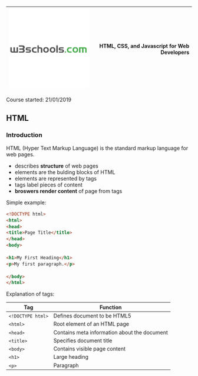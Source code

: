 |![W3Schools](w3.png)| **HTML, CSS, and Javascript for Web Developers** |
|----------------------------------|--------------------:|

Course started: 21/01/2019

## HTML

### Introduction

HTML (Hyper Text Markup Language) is the standard markup language for web pages.

- describes **structure** of web pages
- elements are the bulding blocks of HTML
- elements are represented by tags
- tags label pieces of content
- **broswers render content** of page from tags

Simple example:

```HTML
<!DOCTYPE html>
<html>
<head>
<title>Page Title</title>
</head>
<body>

<h1>My First Heading</h1>
<p>My first paragraph.</p>

</body>
</html>
```

Explanation of tags:

|Tag|Function|
|---|--------|
|```<!DOCTYPE html>```|Defines document to be HTML5|
|```<html>```|Root element of an HTML page|
|```<head>```|Contains meta information about the document|
|```<title>```|Specifies document title|
|```<body>```|Contains visible page content|
|```<h1>```|Large heading|
|```<p>```|Paragraph|
